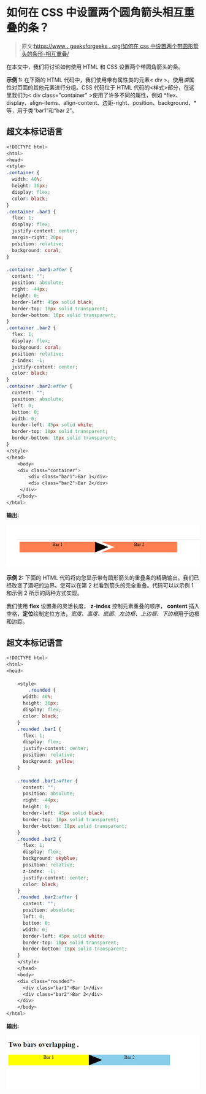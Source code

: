 # 如何在 CSS 中设置两个圆角箭头相互重叠的条？

> 原文:[https://www . geeksforgeeks . org/如何在 css 中设置两个带圆形箭头的条形-相互重叠/](https://www.geeksforgeeks.org/how-to-set-two-bars-with-rounded-arrows-overlapping-each-other-in-css/)

在本文中，我们将讨论如何使用 HTML 和 CSS 设置两个带圆角箭头的条。

**示例 1:** 在下面的 HTML 代码中，我们使用带有属性类的元素< div >。使用*类*属性对页面的其他元素进行分组。CSS 代码位于 HTML 代码的<样式>部分，在这里我们为< div class="container" >使用了许多不同的属性，例如 *flex、display、align-items、align-content、边距-right、position、background、*等，用于类“bar1”和“bar 2”。

## 超文本标记语言

```css
<!DOCTYPE html>
<html>
<head>
<style>
.container {
  width: 40%;
  height: 36px;
  display: flex;
  color: black;
}
.container .bar1 {
  flex: 1;
  display: flex;
  justify-content: center;
  margin-right: 20px;
  position: relative;
  background: coral;
}

.container .bar1:after {
  content: "";
  position: absolute;
  right: -44px;
  height: 0;
  border-left: 45px solid black;
  border-top: 18px solid transparent;
  border-bottom: 18px solid transparent;
}
.container .bar2 {
  flex: 1;
  display: flex;
  background: coral;
  position: relative;
  z-index: -1;
  justify-content: center;
  color: black;
}
.container .bar2:after {
  content: "";
  position: absolute;
  left: 0;
  bottom: 0;
  width: 0;
  border-left: 45px solid white;
  border-top: 18px solid transparent;
  border-bottom: 18px solid transparent;
}
</style>
</head>
    <body>
    <div class="container">
        <div class="bar1">Bar 1</div>
        <div class="bar2">Bar 2</div>
     </div>        
    </body>
</html>
```

**输出:**

![](img/fd7354588fb588a59809e0e28d7a589c.png)

**示例 2:** 下面的 HTML 代码将向您显示带有圆形箭头的重叠条的精确输出。我们已经改变了酒吧的边界。您可以在第 2 栏看到箭头的完全重叠。代码可以以示例 1 和示例 2 所示的两种方式实现。

我们使用 **flex** 设置条的灵活长度， **z-index** 控制元素重叠的顺序， **content** 插入空格，**定位**绘制定位方法，*宽度、高度、底部、左边框、上边框、下边框*用于边框和边距。

## 超文本标记语言

```css
<!DOCTYPE html>
<html>
<head>

    <style>
        .rounded {
      width: 40%;
      height: 36px;
      display: flex;
      color: black;
    }
    .rounded .bar1 {
      flex: 1;
      display: flex;
      justify-content: center;
      position: relative;
      background: yellow;
    }

    .rounded .bar1:after {
      content: "";
      position: absolute;
      right: -44px;
      height: 0;
      border-left: 45px solid black;
      border-top: 18px solid transparent;
      border-bottom: 18px solid transparent;
    }
    .rounded .bar2 {
      flex: 1;
      display: flex;
      background: skyblue;
      position: relative;
      z-index: -1;
      justify-content: center;
      color: black;
    }
    .rounded .bar2:after {
      content: "";
      position: absolute;
      left: 0;
      bottom: 0;
      width: 0;
      border-left: 45px solid white;
      border-top: 18px solid transparent;
      border-bottom: 18px solid transparent;
    }
    </style>
    </head>
    <body>
    <div class="rounded">
      <div class="bar1">Bar 1</div>
      <div class="bar2">Bar 2</div>
    </div>     
    </body>
</html>
```

**输出:**

![](img/4d4b51a3c034bde188e46e4b700fd4e5.png)